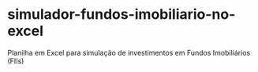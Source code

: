 # simulador-fundos-imobiliario-no-excel
Planilha em Excel para simulação de investimentos em Fundos Imobiliários (FIIs)
